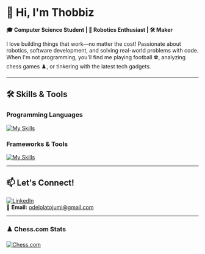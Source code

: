 # 👋 Hi, I'm Thobbiz  

**🎓 Computer Science Student | 🤖 Robotics Enthusiast | 🛠️ Maker**  

I love building things that work—no matter the cost! Passionate about robotics, software development, and solving real-world problems with code. When I'm not programming, you'll find me playing football ⚽, analyzing chess games ♟️, or tinkering with the latest tech gadgets.  

---

## 🛠️ Skills & Tools  

### Programming Languages  
[![My Skills](https://skillicons.dev/icons?i=java,kotlin,go,python,html,css&perline=6)](https://skillicons.dev)  

### Frameworks & Tools  
[![My Skills](https://skillicons.dev/icons?i=androidstudio,arduino,git,github,linux,vscode&perline=6)](https://skillicons.dev)  

---

## 📫 Let's Connect!  

[![LinkedIn](https://img.shields.io/badge/LinkedIn-0077B5?style=for-the-badge&logo=linkedin&logoColor=white)](https://www.linkedin.com/in/oluwantojumi-odelola-6020a1203/)  
📧 **Email:** odelolatojumi@gmail.com 

---

### ♟️ Chess.com Stats  
[![Chess.com](https://chess.com-badge.vercel.app/api/badge/YourChessUsername)](https://www.chess.com/member/thobbizzzzz)  
